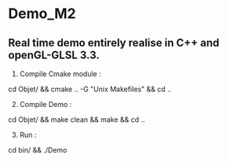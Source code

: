 # Demo_M2


Real time demo entirely realise in C++ and openGL-GLSL 3.3.
-----------------------------------------------------------


1) Compile Cmake module :

cd Objet/ && cmake .. -G "Unix Makefiles" && cd ..


2) Compile Demo : 

cd Objet/ && make clean && make && cd ..


3) Run : 

cd bin/ && ./Demo  